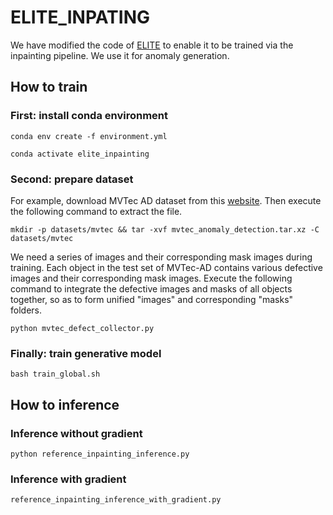 # ELITE_INPATING

We have modified the code of <a href="https://github.com/csyxwei/ELITE">ELITE</a> to enable it to be trained via the inpainting pipeline. We use it for anomaly generation.


## How to train

### First: install conda environment
```
conda env create -f environment.yml

conda activate elite_inpainting
```

### Second: prepare dataset
For example, download MVTec AD dataset from this <a href=https://www.mvtec.com/company/research/datasets/mvtec-ad/downloads>website</a>. Then execute the following command to extract the file.



```
mkdir -p datasets/mvtec && tar -xvf mvtec_anomaly_detection.tar.xz -C datasets/mvtec
```

We need a series of images and their corresponding mask images during training. Each object in the test set of MVTec-AD contains various defective images and their corresponding mask images. Execute the following command to integrate the defective images and masks of all objects together, so as to form unified "images" and corresponding "masks" folders.

```
python mvtec_defect_collector.py 
```


### Finally: train generative model
```
bash train_global.sh
```


## How to inference
### Inference without gradient
```
python reference_inpainting_inference.py
```
### Inference with gradient
```
reference_inpainting_inference_with_gradient.py
```
